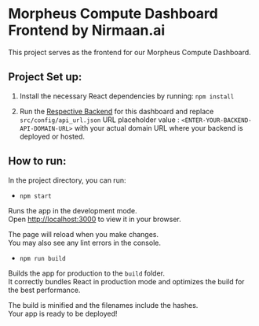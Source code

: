 # Morpheus Compute Dashboard Frontend by Nirmaan.ai

This project serves as the frontend for our Morpheus Compute Dashboard.

## Project Set up:

1) Install the necessary React dependencies by running: `npm install`

2) Run the [Respective Backend](https://github.com/NirmaanAI/Morpheus-Compute-Dashboard-Backend) for this dashboard
and replace `src/config/api_url.json` URL placeholder value : `<ENTER-YOUR-BACKEND-API-DOMAIN-URL>` with your actual domain URL where your backend is deployed or hosted.

## How to run:

In the project directory, you can run:

-  `npm start`

Runs the app in the development mode.\
Open [http://localhost:3000](http://localhost:3000) to view it in your browser.

The page will reload when you make changes.\
You may also see any lint errors in the console.

- `npm run build`

Builds the app for production to the `build` folder.\
It correctly bundles React in production mode and optimizes the build for the best performance.

The build is minified and the filenames include the hashes.\
Your app is ready to be deployed!